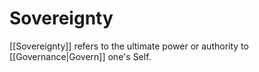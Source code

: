 # Sovereignty
[[Sovereignty]] refers to the ultimate power or authority to [[Governance|Govern]] one's Self. 

